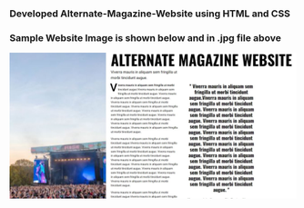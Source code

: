 ### Developed Alternate-Magazine-Website using HTML and CSS
### Sample Website Image is shown below and in .jpg file above
![](homepage.JPG)
